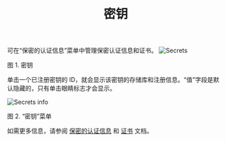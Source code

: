 ﻿---
layout: layout.pug
navigationTitle: 密钥
title: 密钥
menuWeight: 7
excerpt: 使用“密钥”菜单
enterprise: true
---

可在“保密的认证信息”菜单中管理保密认证信息和证书。
![Secrets](/cn/1.11/img/secrets-ee.png)

图 1. 密钥

单击一个已注册密钥的 ID，就会显示该密钥的存储库和注册信息。“值”字段是默认隐藏的，只有单击眼睛标志才会显示。

![Secrets info](/cn/1.11/img/secrets-tab.png)

图 2. “密钥”菜单

如需更多信息，请参阅 [保密的认证信息](/cn/1.11/security/ent/secrets/) 和 [证书](/cn/1.11/security/ent/tls-ssl/) 文档。
